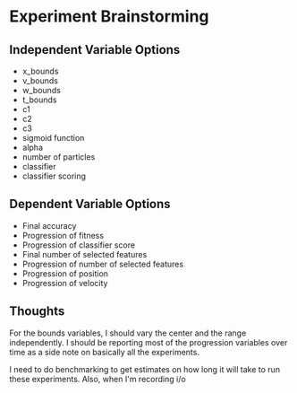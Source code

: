 # Experiment Brainstorming

## Independent Variable Options

* x_bounds
* v_bounds
* w_bounds
* t_bounds
* c1
* c2
* c3
* sigmoid function
* alpha
* number of particles
* classifier
* classifier scoring

## Dependent Variable Options

* Final accuracy
* Progression of fitness
* Progression of classifier score
* Final number of selected features
* Progression of number of selected features
* Progression of position
* Progression of velocity

## Thoughts

For the bounds variables, I should vary the center and the range independently.
I should be reporting most of the progression variables over time as a side
note on basically all the experiments.

I need to do benchmarking to get estimates on how long it will take to run
these experiments. Also, when I'm recording i/o
